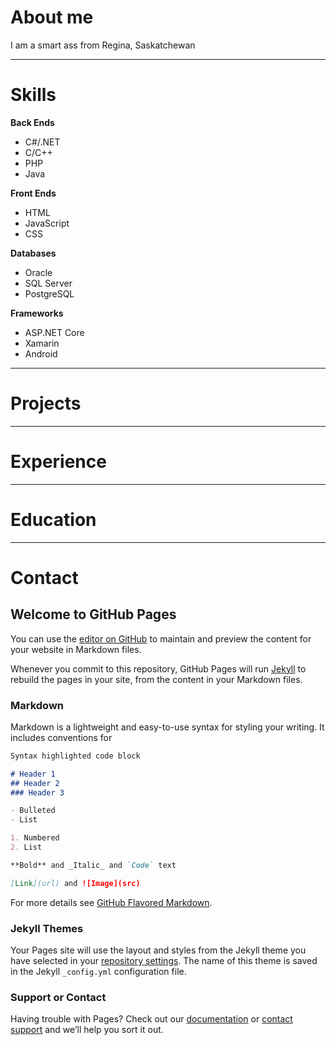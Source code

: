 # <a id="About-me"></a>About me
I am a smart ass from Regina, Saskatchewan

***
# <a id="Skills"></a>Skills
**Back Ends**
- C#/.NET
- C/C++
- PHP
- Java

**Front Ends**
- HTML
- JavaScript
- CSS

**Databases**
- Oracle
- SQL Server
- PostgreSQL

**Frameworks**
- ASP.NET Core
- Xamarin
- Android

***
# <a id="Projects"></a>Projects


***
# Experience


***
# Education


***
# Contact

## Welcome to GitHub Pages

You can use the [editor on GitHub](https://github.com/cjboyle/cjboyle.github.io/edit/master/index.md) to maintain and preview the content for your website in Markdown files.

Whenever you commit to this repository, GitHub Pages will run [Jekyll](https://jekyllrb.com/) to rebuild the pages in your site, from the content in your Markdown files.

### Markdown

Markdown is a lightweight and easy-to-use syntax for styling your writing. It includes conventions for

```markdown
Syntax highlighted code block

# Header 1
## Header 2
### Header 3

- Bulleted
- List

1. Numbered
2. List

**Bold** and _Italic_ and `Code` text

[Link](url) and ![Image](src)
```

For more details see [GitHub Flavored Markdown](https://guides.github.com/features/mastering-markdown/).

### Jekyll Themes

Your Pages site will use the layout and styles from the Jekyll theme you have selected in your [repository settings](https://github.com/cjboyle/cjboyle.github.io/settings). The name of this theme is saved in the Jekyll `_config.yml` configuration file.

### Support or Contact

Having trouble with Pages? Check out our [documentation](https://help.github.com/categories/github-pages-basics/) or [contact support](https://github.com/contact) and we’ll help you sort it out.
